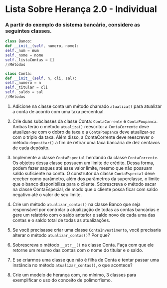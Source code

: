# Lista Sobre Herança 2.0 - Individual
### A partir do exemplo do sistema bancário, considere as seguintes classes.
``` Python
class Banco:
def __init__(self, numero, nome):
self._num = num
self._nome = nome
self._listaContas = []
//Métodos
```
``` Python
class Conta:
def __init__(self, n, cli, sal):
self._numero = n
self._titular = cli
self._saldo = sal
//Métodos
```

1. Adicione na classe conta um método chamado `atualiza()` para atualizar a conta de acordo
com uma taxa percentual.

2. Crie duas subclasses da classe Conta: `ContaCorrente` e `ContaPoupanca`. Ambas terão o
método `atualiza()` reescrito: a `ContaCorrente` deve atualizar-se com o dobro da taxa e a
`ContaPoupanca` deve atualizar-se com o triplo da taxa. Além disso, a ContaCorrente deve
reescrever o método `depositar()` a fim de retirar uma taxa bancária de dez centavos de cada
depósito.

3. Implemente a classe `ContaEspecial` herdando da classe `ContaCorrente`. Os objetos
dessa classe possuem um limite de crédito. Dessa forma, podem fazer saques até esse valor
limite, mesmo que não possuam saldo suficiente na conta. O construtor da classe
`ContaEspecial` deve receber como parâmetro, além dos parâmetros da superclasse, o limite
que o banco disponibiliza para o cliente. Sobrescreva o método sacar na classe ContaEspecial, de modo que o cliente possa ficar com saldo negativo até o valor de seu limite.

5. Crie um método `atualizar_contas()` na classe Banco que seja responsável por controlar a
atualização de todas as contas bancárias e gere um relatório com o saldo anterior e saldo novo
de cada uma das contas e o saldo total de todas as atualizações. 

5. Se você precisasse criar uma classe `ContaInvestimento`, você precisaria alterar o método
`atualizar_contas()`? Por que?

6. Sobrescreva o método `__str__()` na classe Conta. Faça com que ele retorne um resumo das
contas com o nome do titular e o saldo.

7. E se criarmos uma classe que não é filha de Conta e tentar passar uma instância no método
`atualizar_contas()`, o que acontece?
8. Crie um modelo de herança com, no mínimo, 3 classes para exemplificar o uso do conceito de
polimorfismo.